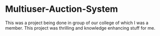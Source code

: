 # Multiuser-Auction-System
This was a project being done in group of our college of which I was a member. This project was thrilling and knowledge enhancing stuff for me.
